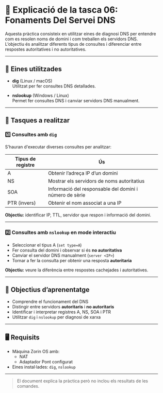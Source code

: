 # 🧾 Explicació de la tasca 06: Fonaments Del Servei DNS

Aquesta pràctica consisteix en utilitzar eines de diagnosi DNS per entendre com es resolen noms de domini i com treballen els servidors DNS.  
L’objectiu és analitzar diferents tipus de consultes i diferenciar entre respostes autoritatives i no autoritatives.

---

## 🔧 Eines utilitzades

- **dig** (Linux / macOS)  
  Utilitzat per fer consultes DNS detallades.

- **nslookup** (Windows / Linux)  
  Permet fer consultes DNS i canviar servidors DNS manualment.

---

## 🧪 Tasques a realitzar

### 1️⃣ Consultes amb `dig`

S’hauran d'executar diverses consultes per analitzar:

| Tipus de registre | Ús |
|-------------------|----|
| A | Obtenir l’adreça IP d’un domini |
| NS | Mostrar els servidors de noms autoritatius |
| SOA | Informació del responsable del domini i número de sèrie |
| PTR (invers) | Obtenir el nom associat a una IP |

**Objectiu:** identificar IP, TTL, servidor que respon i informació del domini.

---

### 2️⃣ Consultes amb `nslookup` en mode interactiu

- Seleccionar el tipus A (`set type=A`)
- Fer consulta del domini i observar si és **no autoritativa**
- Canviar el servidor DNS manualment (`server <IP>`)
- Tornar a fer la consulta per obtenir una resposta **autoritaria**

**Objectiu:** veure la diferència entre respostes cachejades i autoritatives.

---

## 🎯 Objectius d’aprenentatge

- Comprendre el funcionament del DNS
- Distingir entre servidors **autoritaris** i **no autoritaris**
- Identificar i interpretar registres A, NS, SOA i PTR
- Utilitzar `dig` i `nslookup` per diagnosi de xarxa

---

## 🖥️ Requisits

- Màquina Zorin OS amb:
  - NAT
  - Adaptador Pont configurat
- Eines instal·lades: `dig`, `nslookup`

---

> El document explica la pràctica però no inclou els resultats de les comandes.

